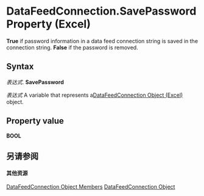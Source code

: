 
# DataFeedConnection.SavePassword Property (Excel)

 **True** if password information in a data feed connection string is saved in the connection string. **False** if the password is removed.


## Syntax

 _表达式_. **SavePassword**

 _表达式_ A variable that represents a[DataFeedConnection Object (Excel)](2ccb242b-28d5-3baf-78be-aa8f7478f4b6.md) object.


## Property value

 **BOOL**


## 另请参阅


#### 其他资源


[DataFeedConnection Object Members](http://msdn.microsoft.com/library/33157c0b-c8d1-355f-8e72-3c7738ff67af%28Office.15%29.aspx)
[DataFeedConnection Object](2ccb242b-28d5-3baf-78be-aa8f7478f4b6.md)